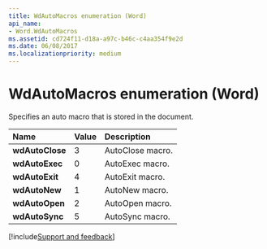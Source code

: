 ```yaml
---
title: WdAutoMacros enumeration (Word)
api_name:
- Word.WdAutoMacros
ms.assetid: cd724f11-d18a-a97c-b46c-c4aa354f9e2d
ms.date: 06/08/2017
ms.localizationpriority: medium
---
```



# WdAutoMacros enumeration (Word)

Specifies an auto macro that is stored in the document.



|Name|Value|Description|
|:-----|:-----|:-----|
| **wdAutoClose**|3|AutoClose macro.|
| **wdAutoExec**|0|AutoExec macro.|
| **wdAutoExit**|4|AutoExit macro.|
| **wdAutoNew**|1|AutoNew macro.|
| **wdAutoOpen**|2|AutoOpen macro.|
| **wdAutoSync**|5|AutoSync macro.|

[!include[Support and feedback](~/includes/feedback-boilerplate.md)]